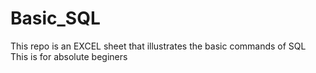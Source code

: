 # Basic_SQL
This repo is an EXCEL sheet that illustrates the basic commands of SQL
This is for absolute beginers
